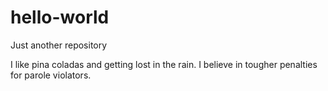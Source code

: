 # hello-world
Just another repository

I like pina coladas and getting lost in the rain.  I believe in tougher penalties for parole violators.  
